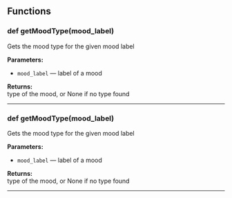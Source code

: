 ## Functions

### def getMoodType(mood_label)

Gets the mood type for the given mood label

**Parameters:**
- `mood_label` &mdash; label of a mood


**Returns:**<br>
type of the mood, or None if no type found

---

### def getMoodType(mood_label)

Gets the mood type for the given mood label

**Parameters:**
- `mood_label` &mdash; label of a mood


**Returns:**<br>
type of the mood, or None if no type found

---

